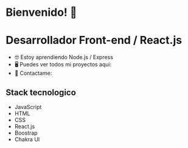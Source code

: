 
# Bienvenido! 👋

# Desarrollador Front-end / React.js

* 🤓 Estoy aprendiendo Node.js / Express
* 🖥️ Puedes ver todos mi proyectos aqui: 
* 📧 Contactame: 


## Stack tecnologico
* JavaScript
* HTML
* CSS
* React.js
* Boostrap
* Chakra UI
 

<!---
agusmartinez30/agusmartinez30 is a ✨ special ✨ repository because its `README.md` (this file) appears on your GitHub profile.
You can click the Preview link to take a look at your changes.
--->
